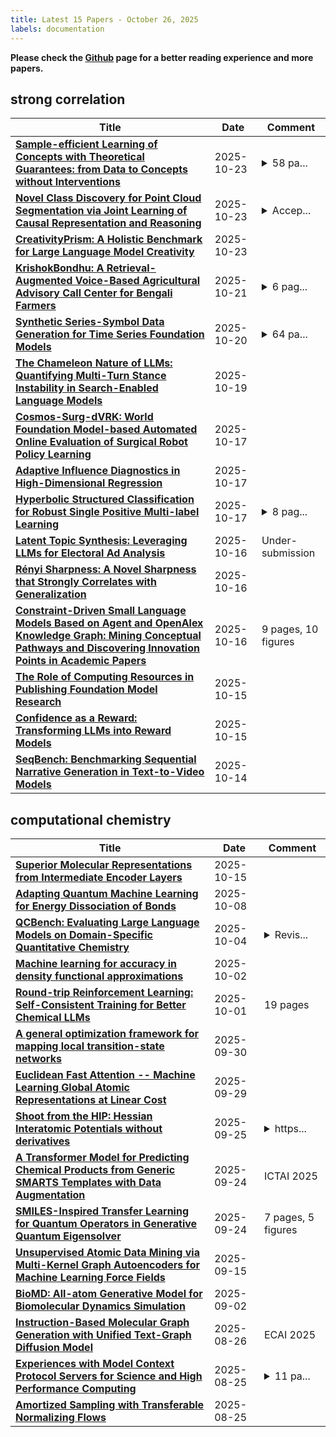 ```yaml
---
title: Latest 15 Papers - October 26, 2025
labels: documentation
---
```

**Please check the [Github](https://github.com/zezhishao/MTS_Daily_ArXiv) page for a better reading experience and more papers.**

## strong correlation
| **Title** | **Date** | **Comment** |
| --- | --- | --- |
| **[Sample-efficient Learning of Concepts with Theoretical Guarantees: from Data to Concepts without Interventions](http://arxiv.org/abs/2502.06536v3)** | 2025-10-23 | <details><summary>58 pa...</summary><p>58 pages, 23 figures, 12 Tables, Published</p></details> |
| **[Novel Class Discovery for Point Cloud Segmentation via Joint Learning of Causal Representation and Reasoning](http://arxiv.org/abs/2510.13307v2)** | 2025-10-23 | <details><summary>Accep...</summary><p>Accepted by NeurIPS 2025</p></details> |
| **[CreativityPrism: A Holistic Benchmark for Large Language Model Creativity](http://arxiv.org/abs/2510.20091v1)** | 2025-10-23 |  |
| **[KrishokBondhu: A Retrieval-Augmented Voice-Based Agricultural Advisory Call Center for Bengali Farmers](http://arxiv.org/abs/2510.18355v1)** | 2025-10-21 | <details><summary>6 pag...</summary><p>6 pages, 7 figures, 5 tables, submitted to the 11th IEEE International Women in Engineering (WIE) Conference on Electrical and Computer Engineering (WIECON-ECE 2025)</p></details> |
| **[Synthetic Series-Symbol Data Generation for Time Series Foundation Models](http://arxiv.org/abs/2510.08445v3)** | 2025-10-20 | <details><summary>64 pa...</summary><p>64 pages, 25 figures, 35 tables, NeurIPS 2025 accepted</p></details> |
| **[The Chameleon Nature of LLMs: Quantifying Multi-Turn Stance Instability in Search-Enabled Language Models](http://arxiv.org/abs/2510.16712v1)** | 2025-10-19 |  |
| **[Cosmos-Surg-dVRK: World Foundation Model-based Automated Online Evaluation of Surgical Robot Policy Learning](http://arxiv.org/abs/2510.16240v1)** | 2025-10-17 |  |
| **[Adaptive Influence Diagnostics in High-Dimensional Regression](http://arxiv.org/abs/2510.15618v1)** | 2025-10-17 |  |
| **[Hyperbolic Structured Classification for Robust Single Positive Multi-label Learning](http://arxiv.org/abs/2510.15296v1)** | 2025-10-17 | <details><summary>8 pag...</summary><p>8 pages, ICDM Workshop</p></details> |
| **[Latent Topic Synthesis: Leveraging LLMs for Electoral Ad Analysis](http://arxiv.org/abs/2510.15125v1)** | 2025-10-16 | Under-submission |
| **[Rényi Sharpness: A Novel Sharpness that Strongly Correlates with Generalization](http://arxiv.org/abs/2510.07758v2)** | 2025-10-16 |  |
| **[Constraint-Driven Small Language Models Based on Agent and OpenAlex Knowledge Graph: Mining Conceptual Pathways and Discovering Innovation Points in Academic Papers](http://arxiv.org/abs/2510.14303v1)** | 2025-10-16 | 9 pages, 10 figures |
| **[The Role of Computing Resources in Publishing Foundation Model Research](http://arxiv.org/abs/2510.13621v1)** | 2025-10-15 |  |
| **[Confidence as a Reward: Transforming LLMs into Reward Models](http://arxiv.org/abs/2510.13501v1)** | 2025-10-15 |  |
| **[SeqBench: Benchmarking Sequential Narrative Generation in Text-to-Video Models](http://arxiv.org/abs/2510.13042v1)** | 2025-10-14 |  |

## computational chemistry
| **Title** | **Date** | **Comment** |
| --- | --- | --- |
| **[Superior Molecular Representations from Intermediate Encoder Layers](http://arxiv.org/abs/2506.06443v3)** | 2025-10-15 |  |
| **[Adapting Quantum Machine Learning for Energy Dissociation of Bonds](http://arxiv.org/abs/2510.06563v1)** | 2025-10-08 |  |
| **[QCBench: Evaluating Large Language Models on Domain-Specific Quantitative Chemistry](http://arxiv.org/abs/2508.01670v2)** | 2025-10-04 | <details><summary>Revis...</summary><p>Revision at Journal of Chemical Information and Modeling</p></details> |
| **[Machine learning for accuracy in density functional approximations](http://arxiv.org/abs/2311.00196v2)** | 2025-10-02 |  |
| **[Round-trip Reinforcement Learning: Self-Consistent Training for Better Chemical LLMs](http://arxiv.org/abs/2510.01527v1)** | 2025-10-01 | 19 pages |
| **[A general optimization framework for mapping local transition-state networks](http://arxiv.org/abs/2509.26269v1)** | 2025-09-30 |  |
| **[Euclidean Fast Attention -- Machine Learning Global Atomic Representations at Linear Cost](http://arxiv.org/abs/2412.08541v2)** | 2025-09-29 |  |
| **[Shoot from the HIP: Hessian Interatomic Potentials without derivatives](http://arxiv.org/abs/2509.21624v1)** | 2025-09-25 | <details><summary>https...</summary><p>https://github.com/BurgerAndreas/hip</p></details> |
| **[A Transformer Model for Predicting Chemical Products from Generic SMARTS Templates with Data Augmentation](http://arxiv.org/abs/2503.05810v3)** | 2025-09-24 | ICTAI 2025 |
| **[SMILES-Inspired Transfer Learning for Quantum Operators in Generative Quantum Eigensolver](http://arxiv.org/abs/2509.19715v1)** | 2025-09-24 | 7 pages, 5 figures |
| **[Unsupervised Atomic Data Mining via Multi-Kernel Graph Autoencoders for Machine Learning Force Fields](http://arxiv.org/abs/2509.12358v1)** | 2025-09-15 |  |
| **[BioMD: All-atom Generative Model for Biomolecular Dynamics Simulation](http://arxiv.org/abs/2509.02642v1)** | 2025-09-02 |  |
| **[Instruction-Based Molecular Graph Generation with Unified Text-Graph Diffusion Model](http://arxiv.org/abs/2408.09896v2)** | 2025-08-26 | ECAI 2025 |
| **[Experiences with Model Context Protocol Servers for Science and High Performance Computing](http://arxiv.org/abs/2508.18489v1)** | 2025-08-25 | <details><summary>11 pa...</summary><p>11 pages, including a 4-page appendix</p></details> |
| **[Amortized Sampling with Transferable Normalizing Flows](http://arxiv.org/abs/2508.18175v1)** | 2025-08-25 |  |

